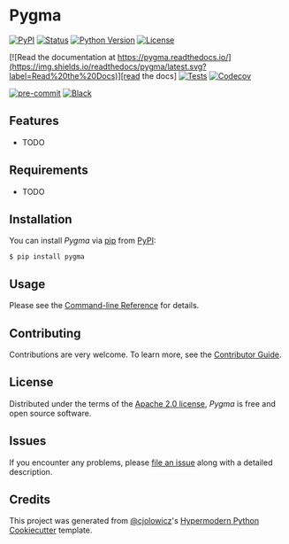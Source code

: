 # Pygma

[![PyPI](https://img.shields.io/pypi/v/pygma.svg)][pypi_]
[![Status](https://img.shields.io/pypi/status/pygma.svg)][status]
[![Python Version](https://img.shields.io/pypi/pyversions/pygma)][python version]
[![License](https://img.shields.io/pypi/l/pygma)][license]

[![Read the documentation at https://pygma.readthedocs.io/](https://img.shields.io/readthedocs/pygma/latest.svg?label=Read%20the%20Docs)][read the docs]
[![Tests](https://github.com/dataism-lab/pygma/workflows/Tests/badge.svg)][tests]
[![Codecov](https://codecov.io/gh/dataism-lab/pygma/branch/main/graph/badge.svg)][codecov]

[![pre-commit](https://img.shields.io/badge/pre--commit-enabled-brightgreen?logo=pre-commit&logoColor=white)][pre-commit]
[![Black](https://img.shields.io/badge/code%20style-black-000000.svg)][black]

[pypi_]: https://pypi.org/project/pygma/
[status]: https://pypi.org/project/pygma/
[python version]: https://pypi.org/project/pygma
[read the docs]: https://pygma.readthedocs.io/
[tests]: https://github.com/dataism-lab/pygma/actions?workflow=Tests
[codecov]: https://app.codecov.io/gh/dataism-lab/pygma
[pre-commit]: https://github.com/pre-commit/pre-commit
[black]: https://github.com/psf/black

## Features

- TODO

## Requirements

- TODO

## Installation

You can install _Pygma_ via [pip] from [PyPI]:

```console
$ pip install pygma
```

## Usage

Please see the [Command-line Reference] for details.

## Contributing

Contributions are very welcome.
To learn more, see the [Contributor Guide].

## License

Distributed under the terms of the [Apache 2.0 license][license],
_Pygma_ is free and open source software.

## Issues

If you encounter any problems,
please [file an issue] along with a detailed description.

## Credits

This project was generated from [@cjolowicz]'s [Hypermodern Python Cookiecutter] template.

[@cjolowicz]: https://github.com/cjolowicz
[pypi]: https://pypi.org/
[hypermodern python cookiecutter]: https://github.com/cjolowicz/cookiecutter-hypermodern-python
[file an issue]: https://github.com/dataism-lab/pygma/issues
[pip]: https://pip.pypa.io/

<!-- github-only -->

[license]: https://github.com/dataism-lab/pygma/blob/main/LICENSE
[contributor guide]: https://github.com/dataism-lab/pygma/blob/main/CONTRIBUTING.md
[command-line reference]: https://pygma.readthedocs.io/en/latest/usage.html
